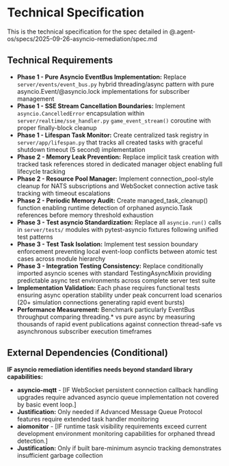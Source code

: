 # Technical Specification

This is the technical specification for the spec detailed in @.agent-os/specs/2025-09-26-asyncio-remediation/spec.md

## Technical Requirements

- **Phase 1 - Pure Asyncio EventBus Implementation:** Replace `server/events/event_bus.py` hybrid threading/async pattern with pure asyncio.Event/@asyncio.lock implementations for subscriber management
- **Phase 1 - SSE Stream Cancellation Boundaries:** Implement `asyncio.CancelledError` encapsulation within `server/realtime/sse_handler.py` `game_event_stream()` coroutine with proper finally-block cleanup
- **Phase 1 - Lifespan Task Monitor:** Create centralized task registry in `server/app/lifespan.py` that tracks all created tasks with graceful shutdown timeout (5 second) implementation
- **Phase 2 - Memory Leak Prevention:** Replace implicit task creation with tracked task references stored in dedicated manager object enabling full lifecycle tracking
- **Phase 2 - Resource Pool Manager:** Implement connection_pool-style cleanup for NATS subscriptions and WebSocket connection active task tracking with timeout escalations
- **Phase 2 - Periodic Memory Audit:** Create managed_task_cleanup() function enabling runtime detection of orphaned asyncio.Task references before memory threshold exhaustion
- **Phase 3 - Test asyncio Standardization:** Replace all `asyncio.run()` calls in `server/tests/` modules with pytest-asyncio fixtures following unified test patterns
- **Phase 3 - Test Task Isolation:** Implement test session boundary enforcement preventing local event-loop conflicts between atomic test cases across module hierarchy
- **Phase 3 - Integration Testing Consistency:** Replace conditionally imported asyncio scenes with standard TestingAsyncMixin providing predictable async test environments across complete server test suite
- **Implementation Validation:** Each phase requires functional tests ensuring async operation stability under peak concurrent load scenarios (20+ simulation connections generating rapid event bursts)
- **Performance Measurement:** Benchmark particularly EventBus throughput comparing threading.* vs pure async by measuring thousands of rapid event publications against connection thread-safe vs asynchronous subscriber execution timeframes

## External Dependencies (Conditional)

**IF asyncio remediation identifies needs beyond standard library capabilities:**
- **asyncio-mqtt** - [IF WebSocket persistent connection callback handling upgrades require advanced asyncio queue implementation not covered by basic event loop.]
- **Justification:** Only needed if Advanced Message Queue Protocol features require extended task handler monitoring
- **aiomonitor** - [IF runtime task visibility requirements exceed current development environment monitoring capabilities for orphaned thread detection.]
- **Justification:** Only if built bare-minimum asyncio tracking demonstrates insufficient garbage collection
